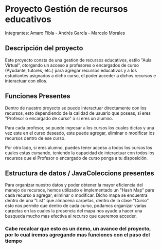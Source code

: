 # Proyecto Gestión de recursos educativos
Integrantes: Amaro Fibla - Andrés García - Marcelo Morales
## Descripción del proyecto
Este proyecto consta de una gestion de recursos educativos, estilo "Aula Virtual", otorgando un acceso a profesores o encargados de curso (Ayudante, tutores, etc.) para agregar recursos educativos y a los estudiantes asignados a dicho curso, el poder acceder a dichos recursos e interactuar con ellos.
## Funciones Presentes
Dentro de nuestro proyecto se puede interactuar directamente con los recursos, esto dependiendo de la calidad de usuario que poseas, si eres "Profesor o encargado de curso" o si eres un alumno.

Para cada profesor, se puede ingresar a los cursos los cuales dictas y una vez este en el curso deseado, este puede agregar, eliminar o modificar los recursos dentro de ese curso.

Por otro lado, si eres alumno, puedes tener acceso a todos los cursos los cuales estas cursando, teniendo la capacidad de interactuar con todos los recursos que el Profesor o encargado de curso ponga a tu disposición.

## Estructura de datos / JavaColeccions presentes
Para organizar nuestro datos y poder obtener la mayor eficiencia del manejo de recursos, hemos utilizado e implementado un "Hash Map" para cada recurso a agregar, eliminar o modificar.
Dicho mapa se encuentra dentro de una "List" que almacena carpetas, dentro de la clase "Curso" esto nos permite que dentro de cada curso, podamos organizar varias carpetas en las cuales la presencia del mapa nos ayude a hacer una busqueda mucho mas efectiva al recurso que queremos acceder.

### Cabe recalcar que esto es un demo, un avance del proyecto, por lo cual iremos agregando mas funciones con el paso del tiempo
